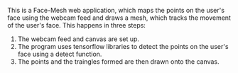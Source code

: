 This is a Face-Mesh web application, which maps the points on the user's face using the webcam feed and draws a mesh, which tracks the movement of the user's face.
This happens in three steps:
1. The webcam feed and canvas are set up.
2. The program uses tensorflow libraries to detect the points on the user's face using a detect function.
3. The points and the traingles formed are then drawn onto the canvas.
